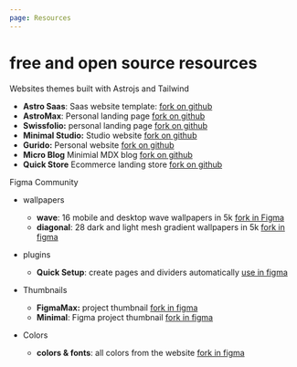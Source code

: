 ```yaml
---
page: Resources
---
```

# free and open source resources
Websites themes built with Astrojs and Tailwind

- **Astro Saas**: Saas website template: [fork on github](https://astrosaas.vercel.app/ "Astro Saas")
- **AstroMax**: Personal landing page [fork on github](https://astromax.vercel.app/ "AstroMax")
- **Swissfolio:** personal landing page [fork on github](https://swissfolio.vercel.app/ "Swissfolio")
- **Minimal Studio:** Studio website [fork on github](https://minimalstudio.vercel.app/ "Minimal Studio")
- **Gurido:** Personal website [fork on github](https://gurido.vercel.app/ "gurido")
- **Micro Blog** Minimial MDX blog [fork on github](https://microblog-theta.vercel.app/ "Micro Blog")
- **Quick Store** Ecommerce landing store [fork on github](https://quickstorre.vercel.app/ "Quick Store")



Figma Community

- wallpapers
    - **wave**: 16 mobile and desktop wave wallpapers in 5k [fork in Figma](https://www.figma.com/community/file/1344536493436437510/free-wave-wallpapers)
    - **diagonal**: 28 dark and light mesh gradient wallpapers in 5k [fork in figma](https://www.figma.com/community/file/1344536216411557893/free-mesh-wallpapers)

- plugins
   - **Quick Setup**: create pages and dividers automatically [use in figma](https://www.figma.com/community/plugin/1074647052897925336/quick-setup)

- Thumbnails
   - **FigmaMax:** project thumbnail [fork in figma](https://www.figma.com/community/file/1284100224206308057/figmax90)
   - **Minimal**: Figma project thumbnail [fork in figma](https://www.figma.com/community/file/1236356753072627921/minimal-thumbnails-figma-thumbnail-covers)

- Colors
   - **colors & fonts**: all colors from the website [fork in figma](https://www.figma.com/community/file/818922479611161103/color-design-systems-curated-color-palettes-and-gradientes-from-colorsandfonts-com)

